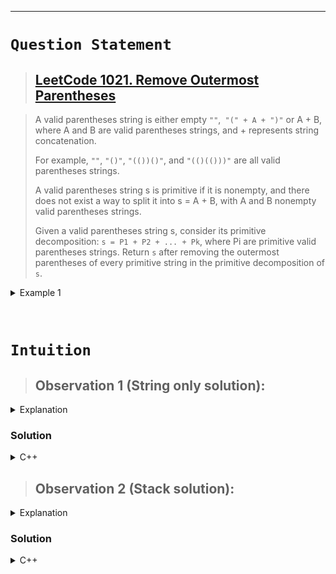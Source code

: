 
---
# **`Question Statement`**

> ## [**LeetCode 1021. Remove Outermost Parentheses**](https://leetcode.com/problems/remove-outermost-parentheses/)

> A valid parentheses string is either empty ```""```,``` "(" + A + ")"``` or A + B, where A and B are valid parentheses strings, and + represents string concatenation.
> 
> For example, ```""```, ```"()"```, ```"(())()"```, and ```"(()(()))"``` are all valid parentheses strings.
>
> A valid parentheses string s is primitive if it is nonempty, and there does not exist a way to split it into s = A + B, with A and B nonempty valid parentheses strings.
>
> Given a valid parentheses string s, consider its primitive decomposition: ```s = P1 + P2 + ... + Pk```, where Pi are primitive valid parentheses strings.
Return ```s``` after removing the outermost parentheses of every primitive string in the primitive decomposition of ```s```.

<details>
<summary>Example 1</summary>

```cpp
Input: s = "(()())(())"
Output: "()()()"
Explanation: 
The input string is "(()())(())", with primitive decomposition "(()())" + "(())".
After removing outer parentheses of each part, this is "()()" + "()" = "()()()".
```

</details>

&nbsp;

# **`Intuition`**

> ## Observation 1 (String only solution):

<details>
<summary>Explanation</summary>

1. Keep in mind that, the given parentheses string is already a valid parentheses string.
2. The only thing we have to do is keeping track or maintain a calculation of open and closing bracket and not include them in the result string.

</details>


### Solution

<details>
<summary>C++</summary>

```cpp
// Time Complexity:
// Space Complexity: 
class Solution
{
public:
    string removeOuterParentheses(string s)
    {
        int cnt = 0;
        string result = "";

        for (auto i : s)
        {
            if (i == '(')
            {
                if (cnt > 0)
                    result += i;
                ++cnt;
            }
            else
            {
                if (cnt > 1)
                    result += i;
                --cnt;
            }
        }

        return result;
    }
};
```
</details>


> ## Observation 2 (Stack solution):

<details>
<summary>Explanation</summary>

1. When the stack is empty this indicates that any upcoming parenthesis is the outermost parenthesis. So, when the stack is not empty only then add the parenthesis to the result string. 
2. For closing tag, we will delete from stack if it is not the outermost parenthesis. The stack size is 1 indicates stack only contains outermost "(". So, delete from the stack and add to result when the stack has size more than 1. 

</details>


### Solution

<details>
<summary>C++</summary>

```cpp
class Solution {
public:
    string removeOuterParentheses(string s) {
        string res = "";
        stack<char> st;

        for (char ch : s) {
            if (ch == '(') {
                if (!st.empty())
                    res += '(';
                st.push('(');
            } else {
                if (st.size() > 1)
                    res += ')';
                st.pop();
            }
        }

        return res;
    }
};
```
</details>


